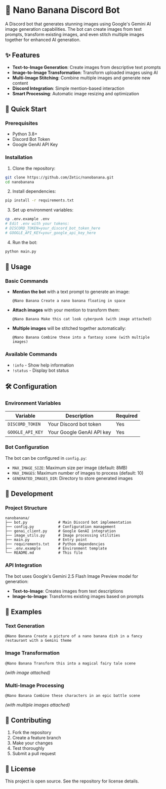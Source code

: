 # 🍌 Nano Banana Discord Bot

A Discord bot that generates stunning images using Google's Gemini AI image generation capabilities. The bot can create images from text prompts, transform existing images, and even stitch multiple images together for enhanced AI generation.

## ✨ Features

- **Text-to-Image Generation**: Create images from descriptive text prompts
- **Image-to-Image Transformation**: Transform uploaded images using AI
- **Multi-Image Stitching**: Combine multiple images and generate new content
- **Discord Integration**: Simple mention-based interaction
- **Smart Processing**: Automatic image resizing and optimization

## 🚀 Quick Start

### Prerequisites

- Python 3.8+
- Discord Bot Token
- Google GenAI API Key

### Installation

1. Clone the repository:
```bash
git clone https://github.com/Zetic/nanobanana.git
cd nanobanana
```

2. Install dependencies:
```bash
pip install -r requirements.txt
```

3. Set up environment variables:
```bash
cp .env.example .env
# Edit .env with your tokens:
# DISCORD_TOKEN=your_discord_bot_token_here
# GOOGLE_API_KEY=your_google_api_key_here
```

4. Run the bot:
```bash
python main.py
```

## 🎯 Usage

### Basic Commands

- **Mention the bot** with a text prompt to generate an image:
  ```
  @Nano Banana Create a nano banana floating in space
  ```

- **Attach images** with your mention to transform them:
  ```
  @Nano Banana Make this cat look cyberpunk (with image attached)
  ```

- **Multiple images** will be stitched together automatically:
  ```
  @Nano Banana Combine these into a fantasy scene (with multiple images)
  ```

### Available Commands

- `!info` - Show help information
- `!status` - Display bot status

## 🛠️ Configuration

### Environment Variables

| Variable | Description | Required |
|----------|-------------|----------|
| `DISCORD_TOKEN` | Your Discord bot token | Yes |
| `GOOGLE_API_KEY` | Your Google GenAI API key | Yes |

### Bot Configuration

The bot can be configured in `config.py`:

- `MAX_IMAGE_SIZE`: Maximum size per image (default: 8MB)
- `MAX_IMAGES`: Maximum number of images to process (default: 10)
- `GENERATED_IMAGES_DIR`: Directory to store generated images

## 🔧 Development

### Project Structure

```
nanobanana/
├── bot.py              # Main Discord bot implementation
├── config.py           # Configuration management
├── genai_client.py     # Google GenAI integration
├── image_utils.py      # Image processing utilities
├── main.py             # Entry point
├── requirements.txt    # Python dependencies
├── .env.example        # Environment template
└── README.md           # This file
```

### API Integration

The bot uses Google's Gemini 2.5 Flash Image Preview model for generation:

- **Text-to-Image**: Creates images from text descriptions
- **Image-to-Image**: Transforms existing images based on prompts

## 📝 Examples

### Text Generation
```
@Nano Banana Create a picture of a nano banana dish in a fancy restaurant with a Gemini theme
```

### Image Transformation
```
@Nano Banana Transform this into a magical fairy tale scene
```
*(with image attached)*

### Multi-Image Processing
```
@Nano Banana Combine these characters in an epic battle scene
```
*(with multiple images attached)*

## 🤝 Contributing

1. Fork the repository
2. Create a feature branch
3. Make your changes
4. Test thoroughly
5. Submit a pull request

## 📄 License

This project is open source. See the repository for license details.
